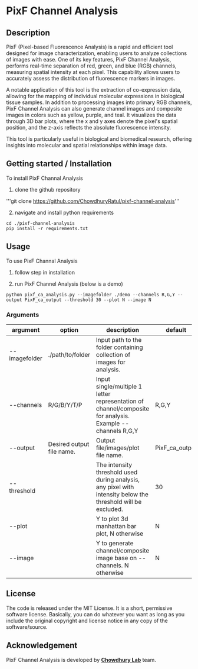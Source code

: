 # PixF Channel Analysis

## Description

PixF (Pixel-based Fluorescence Analysis) is a rapid and efficient tool designed for image characterization, enabling users to analyze collections of images with ease. One of its key features, PixF Channel Analysis, performs real-time separation of red, green, and blue (RGB) channels, measuring spatial intensity at each pixel. This capability allows users to accurately assess the distribution of fluorescence markers in images.

A notable application of this tool is the extraction of co-expression data, allowing for the mapping of individual molecular expressions in biological tissue samples. In addition to processing images into primary RGB channels, PixF Channel Analysis can also generate channel images and composite images in colors such as yellow, purple, and teal. It visualizes the data through 3D bar plots, where the x and y axes denote the pixel's spatial position, and the z-axis reflects the absolute fluorescence intensity.

This tool is particularly useful in biological and biomedical research, offering insights into molecular and spatial relationships within image data.

## Getting started / Installation

To install PixF Channal Analysis

1. clone the github repository

'''git clone https://github.com/ChowdhuryRatul/pixf-channel-analysis'''

2. navigate and install python requirements

```
cd ./pixf-channel-analysis
pip install -r requirements.txt
```

## Usage

To use PixF Channal Analysis

1. follow step in installation

2. run PixF Channel Analysis (below is a demo)

```
python pixf_ca_analysis.py --imagefolder ./demo --channels R,G,Y --output PixF_ca_output --threshold 30 --plot N --image N
```

### Arguments

| argument      | option                    | description                                                                                                  | default        |
| ------------- | ------------------------- | ------------------------------------------------------------------------------------------------------------ | -------------- |
| --imagefolder | ./path/to/folder          | Input path to the folder containing collection of images for analysis.                                       |                |
| --channels    | R/G/B/Y/T/P               | Input single/multiple 1 letter representation of channel/composite for analysis. Example --channels R,G,Y    | R,G,Y          |
| --output      | Desired output file name. | Output file/images/plot file name.                                                                           | PixF_ca_output |
| --threshold   |                           | The intensity threshold used during analysis, any pixel with intensity below the threshold will be excluded. | 30             |
| --plot        |                           | Y to plot 3d manhattan bar plot, N otherwise                                                                 | N              |
| --image       |                           | Y to generate channel/composite image base on --channels. N otherwise                                        | N              |

## License

The code is released under the MIT License. It is a short, permissive software license. Basically, you can do whatever you want as long as you include the original copyright and license notice in any copy of the software/source.

## Acknowledgement

PixF Channel Analysis is developed by
[**Chowdhury Lab**](https://chowdhurylab.github.io/) team.
